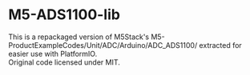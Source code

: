 # M5-ADS1100-lib

This is a repackaged version of M5Stack's M5-ProductExampleCodes/Unit/ADC/Arduino/ADC_ADS1100/ extracted for easier use with PlatformIO.  
Original code licensed under MIT.
